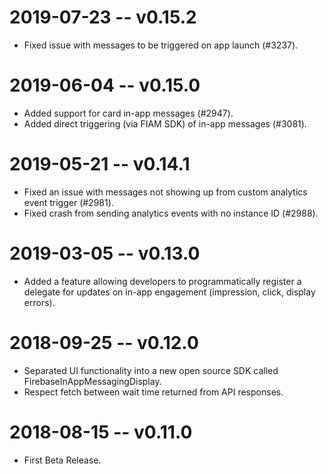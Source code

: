 # 2019-07-23 -- v0.15.2
- Fixed issue with messages to be triggered on app launch (#3237).

# 2019-06-04 -- v0.15.0
- Added support for card in-app messages (#2947).
- Added direct triggering (via FIAM SDK) of in-app messages (#3081).

# 2019-05-21 -- v0.14.1
- Fixed an issue with messages not showing up from custom analytics event trigger (#2981).
- Fixed crash from sending analytics events with no instance ID (#2988).

# 2019-03-05 -- v0.13.0
- Added a feature allowing developers to programmatically register a delegate for updates on in-app engagement (impression, click, display errors).

# 2018-09-25 -- v0.12.0
- Separated UI functionality into a new open source SDK called FirebaseInAppMessagingDisplay.
- Respect fetch between wait time returned from API responses.

# 2018-08-15 -- v0.11.0
- First Beta Release.
